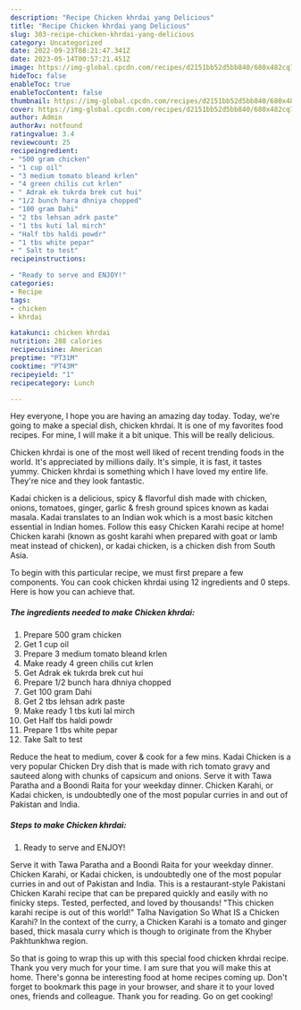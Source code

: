```yaml
---
description: "Recipe Chicken khrdai yang Delicious"
title: "Recipe Chicken khrdai yang Delicious"
slug: 303-recipe-chicken-khrdai-yang-delicious
category: Uncategorized
date: 2022-09-23T08:21:47.341Z
date: 2023-05-14T00:57:21.451Z
image: https://img-global.cpcdn.com/recipes/d2151bb52d5bb840/680x482cq70/chicken-khrdai-recipe-main-photo.jpg
hideToc: false
enableToc: true
enableTocContent: false
thumbnail: https://img-global.cpcdn.com/recipes/d2151bb52d5bb840/680x482cq70/chicken-khrdai-recipe-main-photo.jpg
cover: https://img-global.cpcdn.com/recipes/d2151bb52d5bb840/680x482cq70/chicken-khrdai-recipe-main-photo.jpg
author: Admin
authorAv: notfound
ratingvalue: 3.4
reviewcount: 25
recipeingredient:
- "500 gram chicken"
- "1 cup oil"
- "3 medium tomato bleand krlen"
- "4 green chilis cut krlen"
- " Adrak ek tukrda brek cut hui"
- "1/2 bunch hara dhniya chopped"
- "100 gram Dahi"
- "2 tbs lehsan adrk paste"
- "1 tbs kuti lal mirch"
- "Half tbs haldi powdr"
- "1 tbs white pepar"
- " Salt to test"
recipeinstructions:

- "Ready to serve and ENJOY!"
categories:
- Recipe
tags:
- chicken
- khrdai

katakunci: chicken khrdai 
nutrition: 288 calories
recipecuisine: American
preptime: "PT31M"
cooktime: "PT43M"
recipeyield: "1"
recipecategory: Lunch

---
```



Hey everyone, I hope you are having an amazing day today. Today, we're going to make a special dish, chicken khrdai. It is one of my favorites food recipes. For mine, I will make it a bit unique. This will be really delicious.

Chicken khrdai is one of the most well liked of recent trending foods in the world. It's appreciated by millions daily. It's simple, it is fast, it tastes yummy. Chicken khrdai is something which I have loved my entire life. They're nice and they look fantastic.

Kadai chicken is a delicious, spicy &amp; flavorful dish made with chicken, onions, tomatoes, ginger, garlic &amp; fresh ground spices known as kadai masala. Kadai translates to an Indian wok which is a most basic kitchen essential in Indian homes. Follow this easy Chicken Karahi recipe at home! Chicken karahi (known as gosht karahi when prepared with goat or lamb meat instead of chicken), or kadai chicken, is a chicken dish from South Asia.


To begin with this particular recipe, we must first prepare a few components. You can cook chicken khrdai using 12 ingredients and 0 steps. Here is how you can achieve that.

<!--inarticleads1-->

##### The ingredients needed to make Chicken khrdai:

1. Prepare 500 gram chicken
1. Get 1 cup oil
1. Prepare 3 medium tomato bleand krlen
1. Make ready 4 green chilis cut krlen
1. Get  Adrak ek tukrda brek cut hui
1. Prepare 1/2 bunch hara dhniya chopped
1. Get 100 gram Dahi
1. Get 2 tbs lehsan adrk paste
1. Make ready 1 tbs kuti lal mirch
1. Get Half tbs haldi powdr
1. Prepare 1 tbs white pepar
1. Take  Salt to test


Reduce the heat to medium, cover &amp; cook for a few mins. Kadai Chicken is a very popular Chicken Dry dish that is made with rich tomato gravy and sauteed along with chunks of capsicum and onions. Serve it with Tawa Paratha and a Boondi Raita for your weekday dinner. Chicken Karahi, or Kadai chicken, is undoubtedly one of the most popular curries in and out of Pakistan and India. 

<!--inarticleads2-->

##### Steps to make Chicken khrdai:


1. Ready to serve and ENJOY!

Serve it with Tawa Paratha and a Boondi Raita for your weekday dinner. Chicken Karahi, or Kadai chicken, is undoubtedly one of the most popular curries in and out of Pakistan and India. This is a restaurant-style Pakistani Chicken Karahi recipe that can be prepared quickly and easily with no finicky steps. Tested, perfected, and loved by thousands! &#34;This chicken karahi recipe is out of this world!&#34; Talha Navigation So What IS a Chicken Karahi? In the context of the curry, a Chicken Karahi is a tomato and ginger based, thick masala curry which is though to originate from the Khyber Pakhtunkhwa region. 

So that is going to wrap this up with this special food chicken khrdai recipe. Thank you very much for your time. I am sure that you will make this at home. There's gonna be interesting food at home recipes coming up. Don't forget to bookmark this page in your browser, and share it to your loved ones, friends and colleague. Thank you for reading. Go on get cooking!
